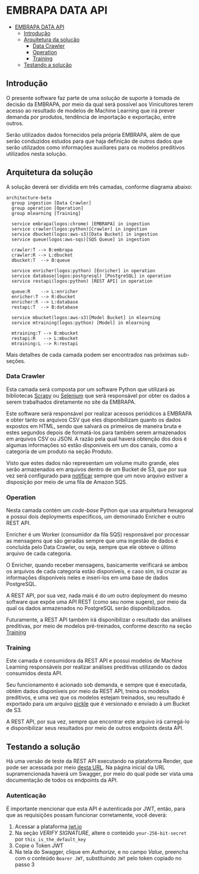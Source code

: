 # EMBRAPA DATA API

- [EMBRAPA DATA API](#embrapa-data-api)
  - [Introdução](#introdução)
  - [Arquitetura da solução](#arquitetura-da-solução)
    - [Data Crawler](#data-crawler)
    - [Operation](#operation)
    - [Training](#training)
  - [Testando a solução](#testando-a-solução)


## Introdução

O presente software faz parte de uma solução de suporte à tomada de decisão da EMBRAPA, por meio da qual será possível aos Vinicultores terem acesso ao resultado de modelos de Machine Learning que irá prever demanda por produtos, tendência de importação e exportação, entre outros.

Serão utilizados dados fornecidos pela própria EMBRAPA, além de que serão conduzidos estudos para que haja definição de outros dados que serão utilizados como informações auxiliares para os modelos preditivos utilizados nesta solução.

## Arquitetura da solução

A solução deverá ser dividida em três camadas, conforme diagrama abaixo:

```mermaid
architecture-beta
  group ingestion [Data Crawler]
  group operation [Operation]
  group mlearning [Training]

  service embrapa(logos:chrome) [EMBRAPA] in ingestion
  service crawler(logos:python)[Crawler] in ingestion
  service dbucket(logos:aws-s3)[Data Bucket] in ingestion
  service queue(logos:aws-sqs)[SQS Queue] in ingestion

  crawler:T --> B:embrapa
  crawler:R --> L:dbucket
  dbucket:T  --> B:queue

  service enricher(logos:python) [Enricher] in operation
  service database(logos:postgresql) [PostgreSQL] in operation
  service restapi(logos:python) [REST API] in operation

  queue:R    --> L:enricher
  enricher:T --> R:dbucket
  enricher:R --> L:database
  restapi:T  --> B:database

  service mbucket(logos:aws-s3)[Model Bucket] in mlearning
  service mtraining(logos:python) [Model] in mlearning

  mtraining:T --> B:mbucket
  restapi:R   --> L:mbucket
  mtraining:L --> R:restapi
```

Mais detalhes de cada camada podem ser encontrados nas próximas sub-seções.

### Data Crawler

Esta camada será composta por um software Python que utilizará as bibliotecas [Scrapy](https://scrapy.org/) ou [Selenium](https://selenium-python.readthedocs.io/) que será responsável por obter os dados a serem trabalhados diretamente no site da EMBRAPA.

Este software será responsável por realizar acessos periódicos à EMBRAPA e obter tanto os arquivos CSV que eles disponibilizam quanto os dados expostos em HTML, sendo que salvará os primeiros de maneira bruta e estes segundos depois de formatá-los para também serem armazenados em arquivos CSV ou JSON. A razão pela qual haverá obtenção dos dois é algumas informações só estão disponíveis em um dos canais, como a categoria de um produto na seção Produto.

Visto que estes dados não representam um volume muito grande, eles serão armazenados em arquivos dentro de um Bucket de S3, que por sua vez será configurado para [notificar](https://docs.aws.amazon.com/AmazonS3/latest/userguide/EventNotifications.html) sempre que um novo arquivo estiver a disposição por meio de uma fila de Amazon SQS.

### Operation

Nesta camada contém um _code-base_ Python que usa arquitetura hexagonal e possui dois deployments específicos, um demoninado Enricher e outro REST API.

Enricher é um Worker (consumidor da fila SQS) responsável por processar as mensagens que são geradas sempre que uma ingestão de dados é concluída pelo Data Crawler, ou seja, sempre que ele obteve o último arquivo de cada categoria.

O Enricher, quando receber mensagens, basicamente verificará se ambos os arquivos de cada categoria estão disponíveis, e caso sim, irá cruzar as informações disponíveis neles e inserí-los em uma base de dados PostgreSQL.

A REST API, por sua vez, nada mais é do um outro deployment do mesmo software que expõe uma API REST (como seu nome sugere), por meio da qual os dados armazenados no PostgreSQL serão disponibilizados.

Futuramente, a REST API também irá disponibilizar o resultado das análises preditivas, por meio de modelos pré-treinados, conforme descrito na seção [Training](#training)

### Training

Este camada é consumidora da REST API e possui modelos de Machine Learning responsáveis por realizar análises preditivas utilizando os dados consumidos desta API.

Seu funcionamento é acionado sob demanda, e sempre que é executada, obtém dados disponíveis por meio da REST API, treina os modelos preditivos, e uma vez que os modelos estejam treinados, seu resultado é exportado para um arquivo [pickle](https://docs.python.org/3/library/pickle.html) que é versionado e enviado à um Bucket de S3.

A REST API, por sua vez, sempre que encontrar este arquivo irá carregá-lo e disponibilizar seus resultados por meio de outros endpoints desta API.

## Testando a solução

Há uma versão de teste da REST API executando na plataforma Render, que pode ser acessada por meio [desta URL](https://fiap-mle-unit-1.onrender.com). Na página inicial da URL supramencionada haverá um Swagger, por meio do qual pode ser vista uma documentação de todos os endpoints da API.

### Autenticação

É importante mencionar que esta API é autenticada por JWT, então, para que as requisições possam funcionar corretamente, você deverá:

1. Acessar a plataforma [jwt.io](https://jwt.io/)
2. Na seção _VERIFY SIGNATURE_, altere o conteúdo `your-256-bit-secret` por `this_is_the_default_key`
3. Copie o Token JWT
4. Na tela do Swagger, clique em _Authorize_, e no campo _Value_, preencha com o conteúdo `Bearer JWT`, substituindo `JWT` pelo token copiado no passo 3
